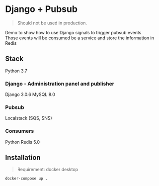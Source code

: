 # Django + Pubsub

> Should not be used in production.

Demo to show how to use Django signals to trigger pubsub events.  
Those events will be consumed be a service and store the information in Redis

## Stack

Python 3.7

### Django  - Administration panel and publisher
Django 3.0.6
MySQL 8.0

### Pubsub
Localstack (SQS, SNS)

### Consumers
Python
Redis 5.0

## Installation

> Requirement: docker desktop

````shell script
docker-compose up .
````

